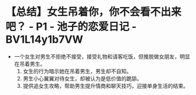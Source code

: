 # 【总结】女生吊着你，你不会看不出来吧？ - P1 - 池子的恋爱日记 - BV1L14y1b7VW

-   一个女生对男生不拒绝不接受，接受礼物和请客吃饭，但推脱做女朋友，明显在吊着男生。
    1.  女生的行为暗示她在吊着男生，男生却不自知。
    2.  男生小心翼翼对待女生，却被认为是低价值的跪舔。
    3.  提供追女生攻略，帮助男生提升情商和聊天技巧，迎接单身生活的结束。